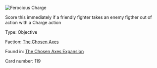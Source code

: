 
![Ferocious Charge](https://warhammerunderworlds.com/wp-content/uploads/sites/6/2018/02/119_ENG.png)

Score this immediately if a friendly fighter takes an enemy figther out of action with a Charge action

Type: Objective

Faction: [The Chosen Axes](/factions/the-chosen-axes.md)

Found in: [The Chosen Axes Expansion](/locations/the-chosen-axes-expansion.md)

Card number: 119
